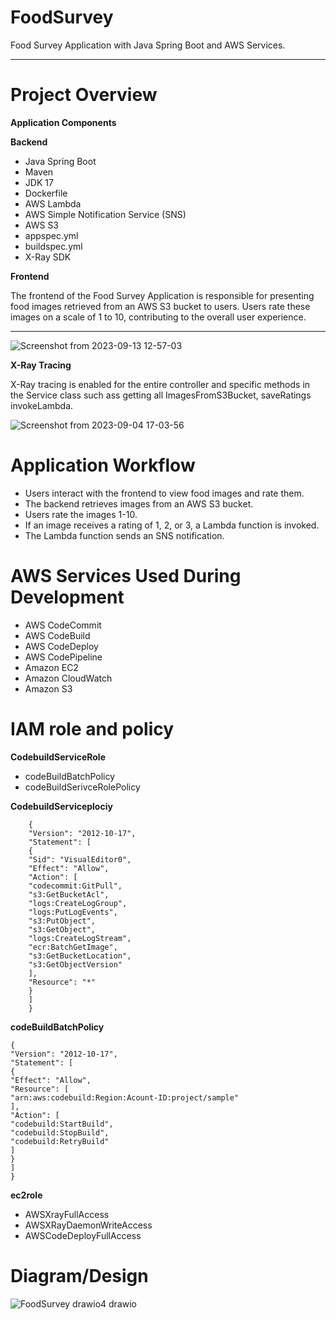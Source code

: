 # FoodSurvey

Food Survey Application with Java Spring Boot and AWS Services.
- - -
# Project Overview
**Application Components**

**Backend**
- Java Spring Boot
- Maven
- JDK 17
- Dockerfile
- AWS Lambda
- AWS Simple Notification Service (SNS)
- AWS S3
- appspec.yml
- buildspec.yml
- X-Ray SDK

**Frontend**

The frontend of the Food Survey Application is responsible for presenting food images retrieved
from an AWS S3 bucket to users. Users rate these images on a scale of 1 to 10, contributing to the
overall user experience.
- - -

![Screenshot from 2023-09-13 12-57-03](https://github.com/Rufus100Procent/FoodSurvey/assets/66412126/c000e7e6-9535-481e-b834-280b4075df66)


**X-Ray Tracing**

X-Ray tracing is enabled for the entire controller and specific methods in the Service class such ass
getting all ImagesFromS3Bucket, saveRatings invokeLambda.

![Screenshot from 2023-09-04 17-03-56](https://github.com/Rufus100Procent/FoodSurvey/assets/66412126/ef6d2c0f-bab9-41e9-82f9-7cbfada6192c)


# Application Workflow

- Users interact with the frontend to view food images and rate them.
- The backend retrieves images from an AWS S3 bucket.
- Users rate the images 1-10.
- If an image receives a rating of 1, 2, or 3, a Lambda function is invoked.
- The Lambda function sends an SNS notification.

# AWS Services Used During Development
- AWS CodeCommit
- AWS CodeBuild
- AWS CodeDeploy
- AWS CodePipeline
- Amazon EC2
- Amazon CloudWatch
- Amazon S3



# IAM role and policy
**CodebuildServiceRole**


- codeBuildBatchPolicy
- codeBuildSerivceRolePolicy

**CodebuildServiceplociy**

        {
        "Version": "2012-10-17",
        "Statement": [
        {
        "Sid": "VisualEditor0",
        "Effect": "Allow",
        "Action": [
        "codecommit:GitPull",
        "s3:GetBucketAcl",
        "logs:CreateLogGroup",
        "logs:PutLogEvents",
        "s3:PutObject",
        "s3:GetObject",
        "logs:CreateLogStream",
        "ecr:BatchGetImage",
        "s3:GetBucketLocation",
        "s3:GetObjectVersion"
        ],
        "Resource": "*"
        }
        ]
        }

**codeBuildBatchPolicy**

    {
    "Version": "2012-10-17",
    "Statement": [
    {
    "Effect": "Allow",
    "Resource": [
    "arn:aws:codebuild:Region:Acount-ID:project/sample"
    ],
    "Action": [
    "codebuild:StartBuild",
    "codebuild:StopBuild",
    "codebuild:RetryBuild"
    ]
    }
    ]
    }

**ec2role**
- AWSXrayFullAccess
- AWSXRayDaemonWriteAccess
- AWSCodeDeployFullAccess
# Diagram/Design

![FoodSurvey drawio4 drawio](https://github.com/Rufus100Procent/FoodSurvey/assets/66412126/1843a505-4e5d-4888-bcfd-46c8d2ec844b)
